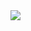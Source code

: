 <img src="https://images.nationalgeographic.org/image/upload/t_edhub_resource_key_image/v1638882458/EducationHub/photos/titanic-sinking.jpg">
